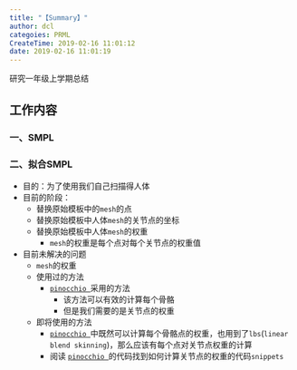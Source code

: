```yaml
---
title: "【Summary】"
author: dcl
categoies: PRML
CreateTime: 2019-02-16 11:01:12
date: 2019-02-16 11:01:19
---
```

研究一年级上学期总结
<!--more-->
## 工作内容
### 一、SMPL
### 二、拟合SMPL
- 目的：为了使用我们自己扫描得人体
- 目前的阶段：
    - 替换原始模板中的`mesh`的点
    - 替换原始模板中人体`mesh`的关节点的坐标
    - 替换原始模板中人体`mesh`的权重
        - `mesh`的权重是每个点对每个关节点的权重值
- 目前未解决的问题
    - `mesh`的权重
    - 使用过的方法
        - [`pinocchio `](https://github.com/elrond79/Pinocchio)采用的方法
            - 该方法可以有效的计算每个骨骼
            - 但是我们需要的是关节点的权重
    - 即将使用的方法
        -  [`pinocchio `](https://github.com/elrond79/Pinocchio)中既然可以计算每个骨骼点的权重，也用到了`lbs`(`linear blend skinning`)，那么应该有每个点对关节点权重的计算
        - 阅读 [`pinocchio `](https://github.com/elrond79/Pinocchio)的代码找到如何计算关节点的权重的代码`snippets`
<!-- ### 三、 -->